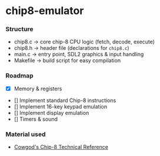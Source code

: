 # chip8-emulator

### Structure
- chip8.c -> core chip-8 CPU logic (fetch, decode, execute)
- chip8.h -> header file (declarations for `chip8.c`)
- main.c -> entry point, SDL2 graphics & input handling
- Makefile -> build script for easy compilation

### Roadmap
- [X] Memory & registers
- [] Implement standard Chip-8 instructions
- [] Implement 16-key keypad emulation
- [] Implement display emulation
- [] Timers & sound

### Material used
- [Cowgod's Chip-8 Technical Reference](http://devernay.free.fr/hacks/chip8/C8TECH10.HTM)